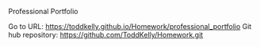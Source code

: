 Professional Portfolio

Go to URL: https://toddkelly.github.io/Homework/professional_portfolio
Git hub repository: https://github.com/ToddKelly/Homework.git


